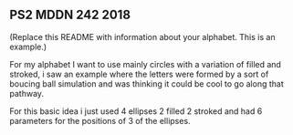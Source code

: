 ## PS2 MDDN 242 2018

(Replace this README with information about your alphabet. This is an example.)

For my alphabet I want to use mainly circles with a variation of filled and stroked, i saw an example where the letters were formed by a sort of boucing ball simulation
and was thinking it could be cool to go along that pathway. 

For this basic idea i just used 4 ellipses 2 filled 2 stroked and had 6 parameters for the positions of 3 of the ellipses.

